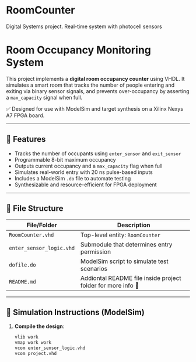 # RoomCounter
Digital Systems project. Real-time system with photocell sensors

# Room Occupancy Monitoring System

This project implements a **digital room occupancy counter** using VHDL. It simulates a smart room that tracks the number of people entering and exiting via binary sensor signals, and prevents over-occupancy by asserting a `max_capacity` signal when full.

✅ Designed for use with ModelSim and target synthesis on a Xilinx Nexys A7 FPGA board.

---

## 🔧 Features

- Tracks the number of occupants using `enter_sensor` and `exit_sensor`
- Programmable 8-bit maximum occupancy
- Outputs current occupancy and a `max_capacity` flag when full
- Simulates real-world entry with 20 ns pulse-based inputs
- Includes a ModelSim `.do` file to automate testing
- Synthesizable and resource-efficient for FPGA deployment

---

## 📁 File Structure

| File/Folder           | Description                                  |
|-----------------------|----------------------------------------------|
| `RoomCounter.vhd`         | Top-level entity: `RoomCounter`          |
| `enter_sensor_logic.vhd` | Submodule that determines entry permission|
| `dofile.do`           | ModelSim script to simulate test scenarios   |
| `README.md`           | Addiontal README file inside project folder for more info 👋       |

---

## 🧪 Simulation Instructions (ModelSim)

1. **Compile the design**:

   ```tcl
   vlib work
   vmap work work
   vcom enter_sensor_logic.vhd
   vcom project.vhd
